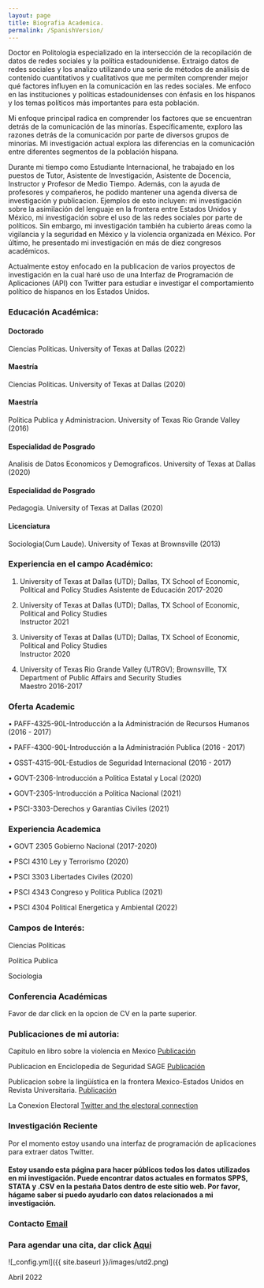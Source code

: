 ```yaml
---
layout: page
title: Biografia Academica.
permalink: /SpanishVersion/
---
```


Doctor en Politologia especializado en la intersección de la recopilación de datos de redes sociales y la política estadounidense. Extraigo datos de redes sociales y los analizo utilizando una serie de métodos de análisis de contenido cuantitativos y cualitativos que me permiten comprender mejor qué factores influyen en la comunicación en las redes sociales. Me enfoco en las instituciones y políticas estadounidenses con énfasis en los hispanos y los temas políticos más importantes para esta población.

Mi enfoque principal radica en comprender los factores que se encuentran detrás de la comunicación de las minorías. Específicamente, exploro las razones detrás de la comunicación por parte de diversos grupos de minorías. Mi investigación actual explora las diferencias en la comunicación entre diferentes segmentos de la población hispana.

Durante mi tiempo como Estudiante Internacional, he trabajado en los puestos de Tutor, Asistente de Investigación, Asistente de Docencia, Instructor y Profesor de Medio Tiempo. Además, con la ayuda de profesores y compañeros, he podido mantener una agenda diversa de investigación y publicacion. Ejemplos de esto incluyen: mi investigación sobre la asimilación del lenguaje en la frontera entre Estados Unidos y México, mi investigación sobre el uso de las redes sociales por parte de políticos. Sin embargo, mi investigación también ha cubierto áreas como la vigilancia y la seguridad en México y la violencia organizada en México.
Por último, he presentado mi investigación en más de diez congresos académicos.

Actualmente estoy enfocado en la publicacion de varios proyectos de investigación en la cual haré uso de una Interfaz de Programación de Aplicaciones (API) con Twitter para estudiar e investigar el comportamiento político de hispanos en los Estados Unidos.


### Educación Académica:

#### Doctorado
Ciencias Politicas. University of Texas at Dallas (2022)

#### Maestría
Ciencias Politicas. University of Texas at Dallas (2020)

#### Maestría
Politica Publica y Administracion. University of Texas Rio Grande Valley (2016)

#### Especialidad de Posgrado
Analisis de Datos Economicos y Demograficos. University of Texas at Dallas (2020)

#### Especialidad de Posgrado
Pedagogía. University of Texas at Dallas (2020)

#### Licenciatura
Sociologia(Cum Laude). University of Texas at Brownsville (2013)

### Experiencia en el campo Académico:

1. University of Texas at Dallas (UTD); Dallas, TX School of Economic, Political and Policy Studies
Asistente de Educación    2017-2020
 
2. University of Texas at Dallas (UTD); Dallas, TX School of Economic, Political and Policy Studies          
Instructor         2021

3. University of Texas at Dallas (UTD); Dallas, TX School of Economic, Political and Policy Studies          
Instructor         2020 
 
4. University of Texas Rio Grande Valley (UTRGV); Brownsville, TX Department of Public Affairs and Security Studies  
Maestro         2016-2017 
 
### Oferta Academic

• PAFF-4325-90L-Introducción a la Administración de Recursos Humanos  (2016 - 2017) 

• PAFF-4300-90L-Introducción a la Administración Publica              (2016 - 2017) 

• GSST-4315-90L-Estudios de Seguridad Internacional                   (2016 - 2017) 

• GOVT-2306-Introducción a Politica Estatal y Local                   (2020) 

• GOVT-2305-Introducción a Politica Nacional                          (2021) 

• PSCI-3303-Derechos y Garantias Civiles                              (2021) 


### Experiencia Academica

• GOVT 2305 Gobierno Nacional                (2017-2020)

• PSCI 4310 Ley y Terrorismo                 (2020) 

• PSCI 3303 Libertades Civiles               (2020) 

• PSCI 4343 Congreso y Politica Publica      (2021) 

• PSCI 4304 Political Energetica y Ambiental (2022)


### Campos de Interés:
Ciencias Politicas 

Politica Publica

Sociologia

### Conferencia Académicas
Favor de dar click en la opcion de CV en la parte superior.

### Publicaciones de mi autoria:

Capitulo en libro sobre la violencia en Mexico
[Publicación](https://read.amazon.com/kp/embed?asin=B07S5XFNKP&preview=newtab&linkCode=kpe&ref_=cm_sw_r_kb_dp_X2NuFbJJZDT1A)

Publicacion en Enciclopedia de Seguridad SAGE
[Publicación](/images/MexicoSagePublication.pdf)

Publicacion sobre la lingüística en la frontera Mexico-Estados Unidos en Revista Universitaria. 
[Publicación](/images/SpanishSpeakingInstitutionsandLanguageAssimilationintheRioGrandeValley.pdf)

La Conexion Electoral
[Twitter and the electoral connection](/images/Twitterandtheelectoralconnection.pdf)

### Investigación Reciente
Por el momento estoy usando una interfaz de programación de aplicaciones para extraer datos Twitter.




#### Estoy usando esta página para hacer públicos todos los datos utilizados en mi investigación. Puede encontrar datos actuales en formatos SPPS, STATA y .CSV en la pestaña Datos dentro de este sitio web. Por favor, hágame saber si puedo ayudarlo con datos relacionados a mi investigación.

### Contacto [Email](mailto:danielmannix58@gmail.com)
### Para agendar una cita, dar click [Aqui](https://calendly.com/cxg172030/meetcarlos)


![_config.yml]({{ site.baseurl }}/images/utd2.png)

Abril 2022

